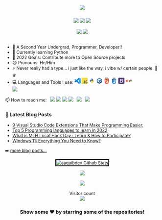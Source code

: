 <h1 align="center">
  <a href="#">
    <img src="https://readme-typing-svg.herokuapp.com/?lines=Hey,+There!+👋;Aaquib+here+Ali+IN...;Nice+to+meet+you!&center=true&size=30">
  </a>
</h1>

<p align="center">
<a href="https://www.instagram.com/aaquib.dev/" alt="Instgram Follow">
  <img src="https://img.shields.io/badge/Instagram-E4405F?style=for-the-badge&logo=instagram&logoColor=white"/></a>
  <a href="https://aaquibdev.medium.com/" alt="Blog">
  <img src="https://img.shields.io/badge/Medium-12100E?style=for-the-badge&logo=medium&logoColor=white"></a>
  <a href="https://www.linkedin.com/in/aaquib-ali-39494b210/" alt="Instgram Follow">
  <img src="https://img.shields.io/badge/LinkedIn-0077B5?style=for-the-badge&logo=linkedin&logoColor=white"/></a>
 </a><br><br>
 
 <img src="https://emojis.slackmojis.com/emojis/images/1593555389/9579/blob_excited.gif?1593555389" width="30"/>
  <img src="https://activity-graph.herokuapp.com/graph?username=aaquibdev&theme=dracula&bg_color=00000000&color=878787&line=4c8ed9&point=00000000&area=true&hide_border=true"><br><br>
  <!-- **irsayvid/irsayvid** is a ✨ _special_ ✨ repository because its `README.md` (this file) appears on your GitHub profile. -->
  
 - 🔭 A Second Year Undergrad, Programmer, Developer!!
- 🌱 Currently learning Python
- 🤝 2022 Goals: Contribute more to Open Source projects
- 😄 Pronouns: He/Him
- ⚡ Never really had a type... i just like the way, i vibe w/ certain people. 🤍 ♛
- 💻 Languages and Tools I use:   <code><img height="20" src="https://raw.githubusercontent.com/github/explore/80688e429a7d4ef2fca1e82350fe8e3517d3494d/topics/visual-studio-code/visual-studio-code.png"></code>
<code><img height="20" src="https://raw.githubusercontent.com/github/explore/80688e429a7d4ef2fca1e82350fe8e3517d3494d/topics/javascript/javascript.png"></code>
<code><img height="20" src="https://raw.githubusercontent.com/github/explore/80688e429a7d4ef2fca1e82350fe8e3517d3494d/topics/python/python.png"></code>
<code><img height="20" src="https://raw.githubusercontent.com/github/explore/80688e429a7d4ef2fca1e82350fe8e3517d3494d/topics/cpp/cpp.png"></code>
<code><img height = "20" src = "https://raw.githubusercontent.com/github/explore/80688e429a7d4ef2fca1e82350fe8e3517d3494d/topics/html/html.png"></code>
<code><img height = "20" src = "https://raw.githubusercontent.com/github/explore/80688e429a7d4ef2fca1e82350fe8e3517d3494d/topics/css/css.png"></code>
<code><img height = "20" src = "https://raw.githubusercontent.com/github/explore/80688e429a7d4ef2fca1e82350fe8e3517d3494d/topics/bootstrap/bootstrap.png"></code>
<code><img height="20" src="https://raw.githubusercontent.com/github/explore/80688e429a7d4ef2fca1e82350fe8e3517d3494d/topics/git/git.png"></code>
<code> <img height="20" src="https://www.freepnglogos.com/uploads/logo-mysql-png/logo-mysql-mysql-logo-png-images-are-download-crazypng-21.png"> </code>

<!--   [<img src="https://img.shields.io/badge/github-%23333.svg?&style=for-the-badge&logo=github&logoColor=white" />](https://www.github.com/irsayvid)  -->

📫 How to reach me:
<code> [<img src ="https://img.shields.io/badge/instagram-%23E1306C.svg?&style=for-the-badge&logo=instagram&logoColor=white">](https://www.instagram.com/aaquib.dev/)</code>
<code>[<img src="https://img.shields.io/badge/linkedin-%230077b5.svg?&style=for-the-badge&logo=linkedin&logoColor=white" />](https://www.linkedin.com/in/aaquib-ali-39494b210/)</code> 
<code>[<img src ="https://img.shields.io/badge/twitter-%231DA1F2.svg?&style=for-the-badge&logo=twitter&logoColor=white">](https://twitter.com/aaquib_dev)</code> 
<code>[<img src="https://img.shields.io/badge/youtube-%23FF0000.svg?&style=for-the-badge&logo=youtube&logoColor=white" />](https://www.youtube.com/channel/UCMRkXKJdVsv0kW3sC16_Ikw)</code> 
<code> [<img src="https://img.shields.io/badge/facebook-%234267B2.svg?&style=for-the-badge&logo=facebook&logoColor=white" />](https://www.facebook.com/smart.swag.100)</code>
<code> [<img src ="https://img.shields.io/badge/Medium-12100E?style=for-the-badge&logo=medium&logoColor=white">](https://aaquibdev.medium.com/)</code>




### 📕 Latest Blog Posts

<!-- BLOG-POST-LIST:START -->
- [9 Visual Studio Code Extensions That Make Programming Easier.](https://medium.com/geekculture/9-visual-studio-code-extensions-that-make-programming-easier-6bbdacc15b6)
- [Top 5 Programming languages to learn in 2022](https://medium.com/geekculture/top-5-programming-languages-to-learn-in-2022-27f5d21ca6bc)
- [What is MLH Local Hack Day : Learn & How to Participate?](https://aaquibdev.medium.com/what-is-mlh-local-hack-day-learn-how-to-participate-daf84fde173c)
- [Windows 11: Everything You Need to Know?](https://aaquibdev.medium.com/windows-11-everything-you-need-to-know-9b82d308f062)
<!-- BLOG-POST-LIST:END -->

➡️ [more blog posts...](https://aaquibdev.medium.com/)

<p align='center'><img width="450px" style="border-style:solid" src="https://github-readme-streak-stats.herokuapp.com/?user=aaquibdev&theme=radical" alt="aaquibdev Github Stats" />
  </p> 
   <p align='center'>
  <img width="450px" src="https://github-readme-stats.vercel.app/api?username=aaquibdev&count_private=true&theme=radical"/>
</p>
  <p align='center'>
  <img src = "https://github-readme-stats.vercel.app/api/top-langs/?username=aaquibdev&theme=radical&hide=jupyter%20notebook&layout=compact&langs_count=8"></p>

<p align="center"> 
  Visitor count<br>
  <img src="https://profile-counter.glitch.me/aaquibdev/count.svg" />
</p>
 <div align="center">
 
 ### Show some ❤️ by starring some of the repositories!

</div>
